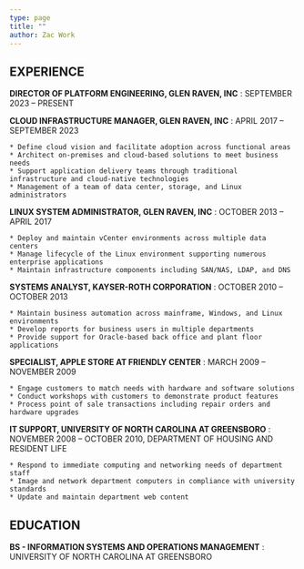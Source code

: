 ```yaml
---
type: page
title: ""
author: Zac Work
---
```

EXPERIENCE
---------

**DIRECTOR OF PLATFORM ENGINEERING, GLEN RAVEN, INC**
:   SEPTEMBER 2023 – PRESENT

**CLOUD INFRASTRUCTURE MANAGER, GLEN RAVEN, INC**
:   APRIL 2017 – SEPTEMBER 2023

    * Define cloud vision and facilitate adoption across functional areas
    * Architect on-premises and cloud-based solutions to meet business needs
    * Support application delivery teams through traditional infrastructure and cloud-native technologies 
    * Management of a team of data center, storage, and Linux administrators

**LINUX SYSTEM ADMINISTRATOR, GLEN RAVEN, INC**
:   OCTOBER 2013 – APRIL 2017

    * Deploy and maintain vCenter environments across multiple data centers
    * Manage lifecycle of the Linux environment supporting numerous enterprise applications
    * Maintain infrastructure components including SAN/NAS, LDAP, and DNS

**SYSTEMS ANALYST, KAYSER-ROTH CORPORATION**
:   OCTOBER 2010 – OCTOBER 2013

    * Maintain business automation across mainframe, Windows, and Linux environments
    * Develop reports for business users in multiple departments
    * Provide support for Oracle-based back office and plant floor applications

**SPECIALIST, APPLE STORE AT FRIENDLY CENTER**
:   MARCH 2009 – NOVEMBER 2009

    * Engage customers to match needs with hardware and software solutions
    * Conduct workshops with customers to demonstrate product features
    * Process point of sale transactions including repair orders and hardware upgrades

**IT SUPPORT, UNIVERSITY OF NORTH CAROLINA AT GREENSBORO**
:   NOVEMBER 2008 – OCTOBER 2010, DEPARTMENT OF HOUSING AND RESIDENT LIFE

    * Respond to immediate computing and networking needs of department staff
    * Image and network department computers in compliance with university standards
    * Update and maintain department web content

EDUCATION
---------

**BS - INFORMATION SYSTEMS AND OPERATIONS MANAGEMENT**
:   UNIVERSITY OF NORTH CAROLINA AT GREENSBORO